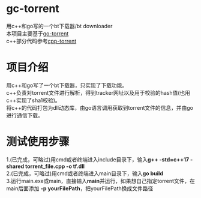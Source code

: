 # gc-torrent
用c++和go写的一个bt下载器/bt downloader  
本项目主要基于[go-torrent](https://github.com/archeryue/go-torrent)  
c++部分代码参考[cpp-torrent](https://github.com/ACking-you/cpp-torrent)  

# 项目介绍
用c++和go写了一个bt下载器，只实现了下载功能。  
c++负责对torrent文件进行解析，得到tracker网址以及用于校验的hash值(也用c++实现了sha1校验)。  
将c++的代码打包为dll动态库，由go语言调用获取到torrent文件的信息，并由go进行通信下载。  

# 测试使用步骤
1.(已完成，可略过)用cmd或者终端进入include目录下，输入**g++ -std=c++17 -shared torrent_file.cpp -o tf.dll**  
2.(已完成，可略过)用cmd或者终端进入main目录下，输入**go build**  
3.运行main.exe或main，直接输入**main**并运行，如果想自己指定torrent文件，在main后面添加 **-p yourFilePath**，把yourFilePath换成文件路径  
